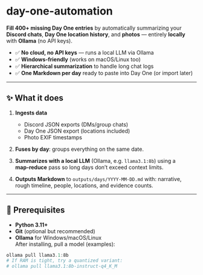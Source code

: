 # day-one-automation

**Fill 400+ missing Day One entries** by automatically summarizing your **Discord chats**, **Day One location history**, and **photos** — entirely **locally** with **Ollama** (no API keys).

- ✅ **No cloud, no API keys** — runs a local LLM via Ollama  
- ✅ **Windows‑friendly** (works on macOS/Linux too)  
- ✅ **Hierarchical summarization** to handle long chat logs  
- ✅ **One Markdown per day** ready to paste into Day One (or import later)

---

## ✨ What it does

1. **Ingests data**
   - Discord JSON exports (DMs/group chats)
   - Day One JSON export (locations included)
   - Photo EXIF timestamps

2. **Fuses by day**: groups everything on the same date.

3. **Summarizes with a local LLM** (Ollama, e.g. `llama3.1:8b`) using a **map‑reduce** pass so long days don’t exceed context limits.

4. **Outputs Markdown** to `outputs/days/YYYY-MM-DD.md` with: narrative, rough timeline, people, locations, and evidence counts.

---

## 🧰 Prerequisites

- **Python 3.11+**
- **Git** (optional but recommended)
- **Ollama** for Windows/macOS/Linux  
  After installing, pull a model (examples):

```powershell
ollama pull llama3.1:8b
# If RAM is tight, try a quantized variant:
# ollama pull llama3.1:8b-instruct-q4_K_M
